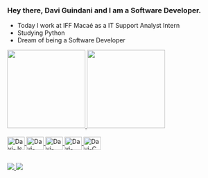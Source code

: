 ### Hey there, Davi Guindani and I am a Software Developer.

- Today I work at IFF Macaé as a IT Support Analyst Intern
- Studying Python
- Dream of being a Software Developer

<div>
  <a href = "https://github.com/Davi-Guindani">
  <img height = 180em src = "https://github-readme-stats.vercel.app/api?username=Davi-Guindani&show_icons=true&theme=jolly&include_all_commits=true&count_private=true"/>
  <img height = 180em src = "https://github-readme-stats.vercel.app/api/top-langs/?username=Davi-Guindani&langs_count=5&theme=jolly"/>
</div>
  
<div style = "display: inline_block"><br>
  <img align = "center"  alt = "Davi-Js"  height = "30"  width = "40" src = "https://cdn.jsdelivr.net/gh/devicons/devicon/icons/javascript/javascript-original.svg">
  <img align = "center"  alt = "Davi-HTML"  height = "30"  width = "40" src = "https://cdn.jsdelivr.net/gh/devicons/devicon/icons/html5/html5-original.svg">
  <img align = "center"  alt = "Davi-CSS"  height = "30"  width = "40" src = "https://cdn.jsdelivr.net/gh/devicons/devicon/icons/css3/css3-original.svg">
  <img align = "center"  alt = "Davi-Python"  height = "30"  width = "40" src = "https://cdn.jsdelivr.net/gh/devicons/devicon/icons/python/python-original.svg">
  <img align = "center"  alt = "Davi-C"  height = "30"  width = "40" src = "https://cdn.jsdelivr.net/gh/devicons/devicon/icons/c/c-original.svg">
</div>

##

<div>
  <a href = "https://www.linkedin.com/in/davi-guindani/" target = "_blank"> <img src = "https://img.shields.io/badge/LinkedIn-0077B5?style=for-the-badge&logo=linkedin&logoColor=white"> 
  <a href = "mailto:davigpvieira@gmail.com" target = "_blank"> <img src = "https://img.shields.io/badge/Gmail-D14836?style=for-the-badge&logo=gmail&logoColor=white"> 
</div>
